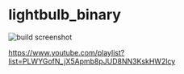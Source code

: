 # lightbulb_binary

![build screenshot](https://i.imgur.com/fvAWKq5.jpg)

https://www.youtube.com/playlist?list=PLWYGofN_jX5Apmb8pJUD8NN3KskHW2lcy
